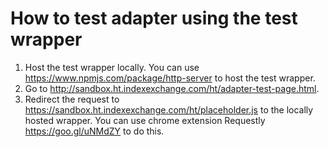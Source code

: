 # How to test adapter using the test wrapper

1. Host the test wrapper locally.
    You can use https://www.npmjs.com/package/http-server to host the test wrapper.
2. Go to http://sandbox.ht.indexexchange.com/ht/adapter-test-page.html.
3. Redirect the request to https://sandbox.ht.indexexchange.com/ht/placeholder.js to the locally hosted wrapper.
    You can use chrome extension Requestly https://goo.gl/uNMdZY to do this.




